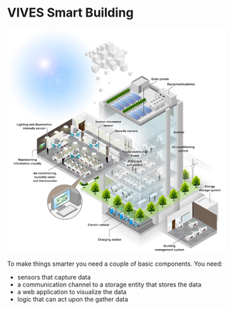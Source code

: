 # VIVES Smart Building







![](/assets/smart_building.png)



To make things smarter you need a couple of basic components. You need:

* sensors that capture data
* a communication channel to a storage entity that stores the data
* a web application to visualize the data
* logic that can act upon the gather data




